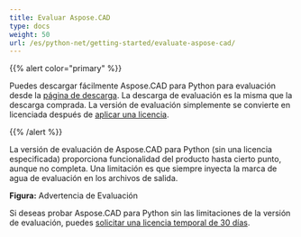 ```yaml
---
title: Evaluar Aspose.CAD
type: docs
weight: 50
url: /es/python-net/getting-started/evaluate-aspose-cad/
---
```


{{% alert color="primary" %}}

Puedes descargar fácilmente Aspose.CAD para Python para evaluación desde la [página de descarga](https://downloads.aspose.com/cad/python-net). La descarga de evaluación es la misma que la descarga comprada. La versión de evaluación simplemente se convierte en licenciada después de [aplicar una licencia](/es/cad/python-net/licensing/).

{{% /alert %}}

La versión de evaluación de Aspose.CAD para Python (sin una licencia especificada) proporciona funcionalidad del producto hasta cierto punto, aunque no completa. Una limitación es que siempre inyecta la marca de agua de evaluación en los archivos de salida.

**Figura:** Advertencia de Evaluación

Si deseas probar Aspose.CAD para Python sin las limitaciones de la versión de evaluación, puedes [solicitar una licencia temporal de 30 días](https://purchase.aspose.com/temporary-license).
